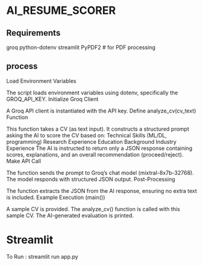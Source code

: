 # AI_RESUME_SCORER

## Requirements
groq
python-dotenv
streamlit
PyPDF2  # for PDF processing

## process

Load Environment Variables

The script loads environment variables using dotenv, specifically the GROQ_API_KEY.
Initialize Groq Client

A Groq API client is instantiated with the API key.
Define analyze_cv(cv_text) Function

This function takes a CV (as text input).
It constructs a structured prompt asking the AI to score the CV based on:
Technical Skills (ML/DL, programming)
Research Experience
Education Background
Industry Experience
The AI is instructed to return only a JSON response containing scores, explanations, and an overall recommendation (proceed/reject).
Make API Call

The function sends the prompt to Groq’s chat model (mixtral-8x7b-32768).
The model responds with structured JSON output.
Post-Processing

The function extracts the JSON from the AI response, ensuring no extra text is included.
Example Execution (main())

A sample CV is provided.
The analyze_cv() function is called with this sample CV.
The AI-generated evaluation is printed.

# Streamlit
To Run : streamlit run app.py
